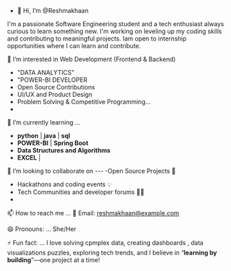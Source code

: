- 👋 Hi, I’m @Reshmakhaan

I'm a passionate Software Engineering student and a tech enthusiast always curious to learn something new.
I'm working on leveling up my coding skills and contributing to meaningful projects.
Iam open to internship opportunities where I can learn and contribute.

👀 I’m interested in Web Development (Frontend & Backend)
- "DATA ANALYTICS"
- "POWER-BI DEVELOPER
- Open Source Contributions
- UI/UX and Product Design
- Problem Solving & Competitive Programming...
- 
🌱 I’m currently learning ...
- **python** | **java** | **sql**
- **POWER-BI** | **Spring Boot**
- **Data Structures and Algorithms**
- **EXCEL** | 

💞️ I’m looking to collaborate on ---
-Open Source Projects 🚀
- Hackathons and coding events 💡
- Tech Communities and developer forums 🧑‍💻
- 
📫 How to reach me ...
📩 Email: reshmakhaan@example.com

😄 Pronouns: ...
She/Her

⚡ Fun fact: ...
I love solving cpmplex data, creating dashboards , data visualizations
 puzzles, exploring tech trends, and I believe in “**learning by building**”—one project at a time!



<!---
Reshmakhaan/Reshmakhaan is a ✨ special ✨ repository because its `README.md` (this file) appears on your GitHub profile.
You can click the Preview link to take a look at your changes.
--->
